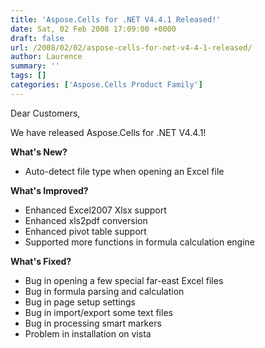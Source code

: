 ```yaml
---
title: 'Aspose.Cells for .NET V4.4.1 Released!'
date: Sat, 02 Feb 2008 17:09:00 +0000
draft: false
url: /2008/02/02/aspose-cells-for-net-v4-4-1-released/
author: Laurence
summary: ''
tags: []
categories: ['Aspose.Cells Product Family']
---
```


Dear Customers,

We have released Aspose.Cells for .NET V4.4.1!

**What's New?**

*   Auto-detect file type when opening an Excel file

**What's Improved?**

*   Enhanced Excel2007 Xlsx support
*   Enhanced xls2pdf conversion
*   Enhanced pivot table support
*   Supported more functions in formula calculation engine

**What's Fixed?**  

*   Bug in opening a few special far-east Excel files
*   Bug in formula parsing and calculation
*   Bug in page setup settings
*   Bug in import/export some text files
*   Bug in processing smart markers
*   Problem in installation on vista








